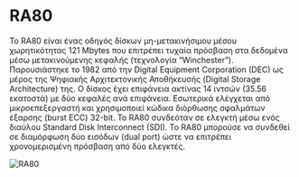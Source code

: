 # RA80

Το RA80 είναι ένας οδηγός δίσκων μη-μετακινήσιμου μέσου χωρητικότητας 121 Mbytes που επιτρέπει τυχαία πρόσβαση στα δεδομένα μέσω μετακινούμενης κεφαλής (τεχνολογία “Winchester”). Παρουσιάστηκε το 1982 από την Digital Equipment Corporation (DEC) ως μέρος της Ψηφιακής Αρχιτεκτονικής Αποθήκευσής (Digital Storage Architecture) της. Ο δίσκος έχει επιφάνεια ακτίνας 14 ιντσών (35.56 εκατοστά) με δύο κεφαλές ανά επιφάνεια. Εσωτερικά ελέγχεται από μικροεπεξεργαστή και χρησιμοποιεί κώδικα διόρθωσης σφαλμάτων έξαρσης (burst ECC) 32-bit. Το RA80 συνδεόταν σε ελεγκτή μέσω ενός διαύλου Standard Disk Interconnect (SDI). Το RA80 μπορούσε να συνδεθεί σε διαμόρφωση δύο εισόδων (dual port) ώστε να επιτρέπει χρονομερισμένη πρόσβαση από δύο ελεγκτές.


![RA80](../assets/images/IMAGE_NAME.jpg)